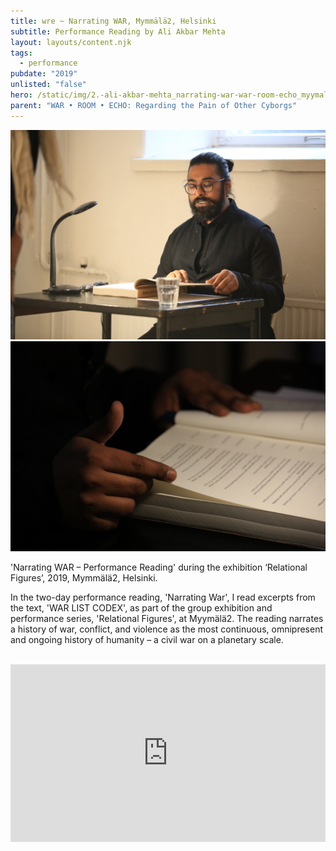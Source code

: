 ```yaml
---
title: wre ~ Narrating WAR, Mymmälä2, Helsinki
subtitle: Performance Reading by Ali Akbar Mehta
layout: layouts/content.njk
tags:
  - performance
pubdate: "2019"
unlisted: "false"
hero: /static/img/2.-ali-akbar-mehta_narrating-war-war-room-echo_myymala2_23.08.2019.jpg
parent: "WAR • ROOM • ECHO: Regarding the Pain of Other Cyborgs"
---
```

![Performance View, Narrating WAR, 2019, Relational Figures, Myymälä2 Helsinki, photos by Aman Askarizad](/static/img/2.-ali-akbar-mehta_narrating-war-war-room-echo_myymala2_23.08.2019.jpg)
![Performance View, Narrating WAR, 2019, Relational Figures, Myymälä2 Helsinki, photos by Aman Askarizad](/static/img/1.-ali-akbar-mehta_narrating-war-war-room-echo_myymala2_23.08.2019.jpg)

'Narrating WAR – Performance Reading' during the exhibition ‘Relational Figures’, 2019, Mymmälä2, Helsinki.

In the two-day performance reading, 'Narrating War', I read excerpts from the text, 'WAR LIST CODEX', as part of the group exhibition and performance series, 'Relational Figures', at Myymälä2. The reading narrates a history of war, conflict, and violence as the most continuous, omnipresent and ongoing history of humanity – a civil war on a planetary scale.

<br/>

<div style="padding:56.25% 0 0 0;position:relative;"><iframe src="https://player.vimeo.com/video/645948306?h=38f7ea5aa4&amp;badge=0&amp;autopause=0&amp;player_id=0&amp;app_id=58479" frameborder="0" allow="autoplay; fullscreen; picture-in-picture" allowfullscreen style="position:absolute;top:0;left:0;width:100%;height:100%;" title="Narrating WAR-Myymala2-2019-shortclip.mp4"></iframe></div><script src="https://player.vimeo.com/api/player.js"></script>